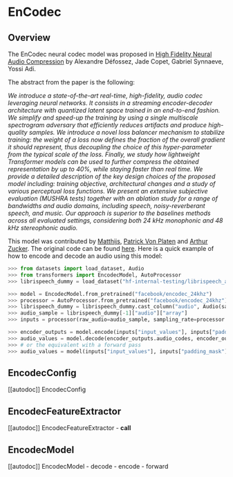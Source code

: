 <!--Copyright 2023 The HuggingFace Team. All rights reserved.

Licensed under the Apache License, Version 2.0 (the "License"); you may not use this file except in compliance with
the License. You may obtain a copy of the License at

http://www.apache.org/licenses/LICENSE-2.0

Unless required by applicable law or agreed to in writing, software distributed under the License is distributed on
an "AS IS" BASIS, WITHOUT WARRANTIES OR CONDITIONS OF ANY KIND, either express or implied. See the License for the
specific language governing permissions and limitations under the License.

⚠️ Note that this file is in Markdown but contain specific syntax for our doc-builder (similar to MDX) that may not be
rendered properly in your Markdown viewer.

-->

# EnCodec

## Overview

The EnCodec neural codec model was proposed in [High Fidelity Neural Audio Compression](https://arxiv.org/abs/2210.13438) by Alexandre Défossez, Jade Copet, Gabriel Synnaeve, Yossi Adi.

The abstract from the paper is the following:

*We introduce a state-of-the-art real-time, high-fidelity, audio codec leveraging neural networks. It consists in a streaming encoder-decoder architecture with quantized latent space trained in an end-to-end fashion. We simplify and speed-up the training by using a single multiscale spectrogram adversary that efficiently reduces artifacts and produce high-quality samples. We introduce a novel loss balancer mechanism to stabilize training: the weight of a loss now defines the fraction of the overall gradient it should represent, thus decoupling the choice of this hyper-parameter from the typical scale of the loss. Finally, we study how lightweight Transformer models can be used to further compress the obtained representation by up to 40%, while staying faster than real time. We provide a detailed description of the key design choices of the proposed model including: training objective, architectural changes and a study of various perceptual loss functions. We present an extensive subjective evaluation (MUSHRA tests) together with an ablation study for a range of bandwidths and audio domains, including speech, noisy-reverberant speech, and music. Our approach is superior to the baselines methods across all evaluated settings, considering both 24 kHz monophonic and 48 kHz stereophonic audio.*

This model was contributed by [Matthijs](https://huggingface.co/Matthijs), [Patrick Von Platen](https://huggingface.co/patrickvonplaten) and [Arthur Zucker](https://huggingface.co/ArthurZ). 
The original code can be found [here](https://github.com/facebookresearch/encodec).
Here is a quick example of how to encode and decode an audio using this model:

```python 
>>> from datasets import load_dataset, Audio
>>> from transformers import EncodecModel, AutoProcessor
>>> librispeech_dummy = load_dataset("hf-internal-testing/librispeech_asr_dummy", "clean", split="validation")

>>> model = EncodecModel.from_pretrained("facebook/encodec_24khz")
>>> processor = AutoProcessor.from_pretrained("facebook/encodec_24khz")
>>> librispeech_dummy = librispeech_dummy.cast_column("audio", Audio(sampling_rate=processor.sampling_rate))
>>> audio_sample = librispeech_dummy[-1]["audio"]["array"]
>>> inputs = processor(raw_audio=audio_sample, sampling_rate=processor.sampling_rate, return_tensors="pt")

>>> encoder_outputs = model.encode(inputs["input_values"], inputs["padding_mask"])
>>> audio_values = model.decode(encoder_outputs.audio_codes, encoder_outputs.audio_scales, inputs["padding_mask"])[0]
>>> # or the equivalent with a forward pass
>>> audio_values = model(inputs["input_values"], inputs["padding_mask"]).audio_values
```


## EncodecConfig

[[autodoc]] EncodecConfig

## EncodecFeatureExtractor

[[autodoc]] EncodecFeatureExtractor
    - __call__

## EncodecModel

[[autodoc]] EncodecModel
    - decode
    - encode
    - forward
